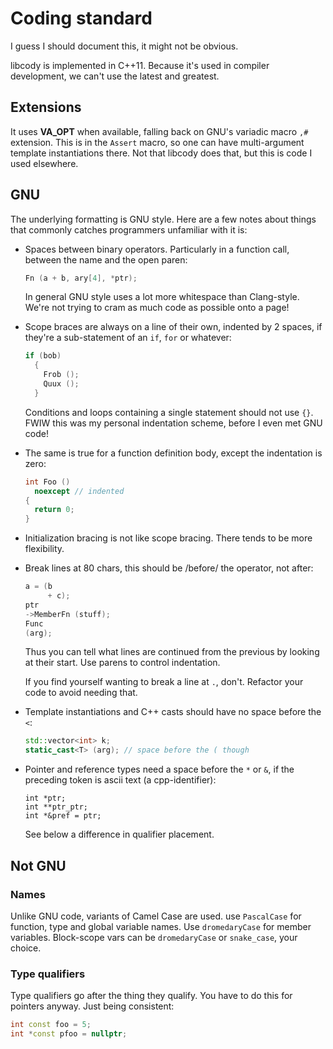 # Coding standard

I guess I should document this, it might not be obvious.

libcody is implemented in C++11.  Because it's used in compiler
development, we can't use the latest and greatest.

## Extensions

It uses __VA_OPT__ when available, falling back on GNU's variadic
macro `,#` extension.  This is in the `Assert` macro, so one can have
multi-argument template instantiations there.  Not that libcody does
that, but this is code I used elsewhere.

## GNU

The underlying formatting is GNU style.  Here are a few notes about
things that commonly catches programmers unfamiliar with it is:

* Spaces between binary operators.  Particularly in a function call,
  between the name and the open paren:

  ```c++
  Fn (a + b, ary[4], *ptr);
  ```

  In general GNU style uses a lot more whitespace than Clang-style.
  We're not trying to cram as much code as possible onto a page!

* Scope braces are always on a line of their own, indented by 2
  spaces, if they're a sub-statement of an `if`, `for` or whatever:

  ```c++
  if (bob)
    {
      Frob ();
      Quux ();
    }
  ```

  Conditions and loops containing a single statement should not use `{}`.
  FWIW this was my personal indentation scheme, before I even met GNU code!

* The same is true for a function definition body, except the
  indentation is zero:

  ```c++
  int Foo ()
    noexcept // indented
  {
    return 0;
  }
  ```

* Initialization bracing is not like scope bracing.  There tends to be
  more flexibility.

* Break lines at 80 chars, this should be /before/ the operator, not after:

  ```c++
  a = (b
       + c);
  ptr
  ->MemberFn (stuff);
  Func
  (arg);
  ```

  Thus you can tell what lines are continued from the previous by
  looking at their start.  Use parens to control indentation.

  If you find yourself wanting to break a line at `.`, don't.
  Refactor your code to avoid needing that.

* Template instantiations and C++ casts should have no space before the `<`:

  ```c++
  std::vector<int> k;
  static_cast<T> (arg); // space before the ( though
  ```

* Pointer and reference types need a space before the `*` or `&`, if
  the preceding token is ascii text (a cpp-identifier):

  ```
  int *ptr;
  int **ptr_ptr;
  int *&pref = ptr;
  ```

  See below a difference in qualifier placement.

## Not GNU

### Names

Unlike GNU code, variants of Camel Case are used.  use `PascalCase`
for function, type and global variable names.  Use `dromedaryCase` for
member variables.  Block-scope vars can be `dromedaryCase` or
`snake_case`, your choice.

### Type qualifiers

Type qualifiers go after the thing they qualify.  You have to do this
for pointers anyway.  Just being consistent:

```c++
int const foo = 5;
int *const pfoo = nullptr;
```
